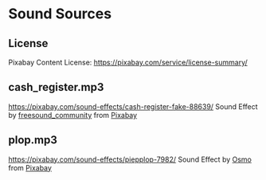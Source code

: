 # Sound Sources

## License
Pixabay Content License: https://pixabay.com/service/license-summary/

## cash_register.mp3
https://pixabay.com/sound-effects/cash-register-fake-88639/
Sound Effect by <a href="https://pixabay.com/users/freesound_community-46691455/?utm_source=link-attribution&utm_medium=referral&utm_campaign=music&utm_content=88639">freesound_community</a> from <a href="https://pixabay.com//?utm_source=link-attribution&utm_medium=referral&utm_campaign=music&utm_content=88639">Pixabay</a>

## plop.mp3
https://pixabay.com/sound-effects/piepplop-7982/
Sound Effect by <a href="https://pixabay.com/users/osmo_create-18788009/?utm_source=link-attribution&utm_medium=referral&utm_campaign=music&utm_content=7982">Osmo</a> from <a href="https://pixabay.com//?utm_source=link-attribution&utm_medium=referral&utm_campaign=music&utm_content=7982">Pixabay</a>